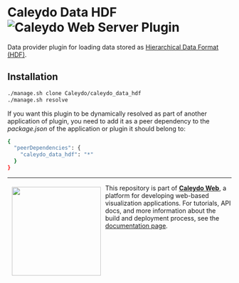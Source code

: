 Caleydo Data HDF ![Caleydo Web Server Plugin](https://img.shields.io/badge/Caleydo%20Web-Server-10ACDF.svg)
=====================

Data provider plugin for loading data stored as [Hierarchical Data Format (HDF)](http://www.hdfgroup.org/).

Installation
------------
```bash
./manage.sh clone Caleydo/caleydo_data_hdf
./manage.sh resolve
```

If you want this plugin to be dynamically resolved as part of another application of plugin, you need to add it as a peer dependency to the _package.json_ of the application or plugin it should belong to:

```bash
{
  "peerDependencies": {
    "caleydo_data_hdf": "*"
  }
}
```

***

<a href="https://caleydo.org"><img src="http://caleydo.org/assets/images/logos/caleydo.svg" align="left" width="200px" hspace="10" vspace="6"></a>
This repository is part of **[Caleydo Web](http://caleydo.org/)**, a platform for developing web-based visualization applications. For tutorials, API docs, and more information about the build and deployment process, see the [documentation page](http://caleydo.org/documentation/).
